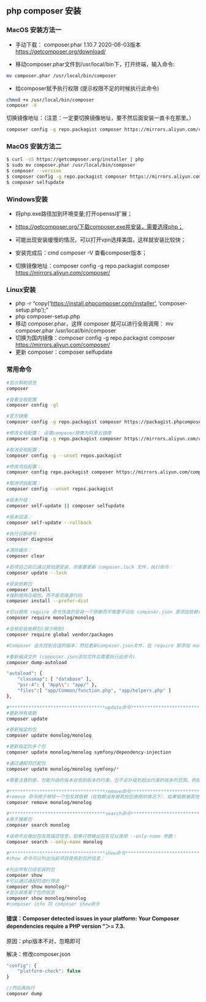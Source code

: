 

## php composer 安装

### MacOS 安装方法一

- 手动下载： composer.phar 1.10.7 2020-06-03版本 https://getcomposer.org/download/

- 移动composer.phar文件到/usr/local/bin下，打开终端，输入命令:

```bash
mv composer.phar /usr/local/bin/composer
```
- 给composer赋予执行权限 (提示权限不足的时候执行此命令)

```bash
chmod +x /usr/local/bin/composer
composer -V
```


切换镜像地址：（注意：一定要切换镜像地址，要不然后面安装一直卡在那里。）
```bash
composer config -g repo.packagist composer https://mirrors.aliyun.com/composer/
```


### MacOS 安装方法二
```bash
$ curl -sS https://getcomposer.org/installer | php
$ sudo mv composer.phar /usr/local/bin/composer
$ composer --version
$ composer config -g repo.packagist composer https://mirrors.aliyun.com/composer/
$ composer selfupdate
```

### Windows安装
- 将php.exe路径加到环境变量;打开openssl扩展；

- https://getcomposer.org/下载composer.exe并安装，需要选择php；

- 可能出现安装缓慢的情况，可以打开vpn选择美国，这样就安装比较快；

- 安装完成后：cmd composer -V 查看composer版本；

- 切换镜像地址：composer config -g repo.packagist composer https://mirrors.aliyun.com/composer/
  
### Linux安装
- php -r “copy(‘https://install.phpcomposer.com/installer’, ‘composer-setup.php’);”
- php composer-setup.php
- 移动 composer.phar，这样 composer 就可以进行全局调用：
    mv composer.phar /usr/local/bin/composer
- 切换为国内镜像：composer config -g repo.packagist composer https://mirrors.aliyun.com/composer/
- 更新 composer：composer selfupdate



### 常用命令

```bash
#显示帮助信息
composer

#查看全局配置
composer config -gl

#官方镜像
composer config -g repo.packagist composer https://packagist.phpcomposer.com

#修改全局配置： 设置composer镜像为阿里云镜像
composer config -g repo.packagist composer https://mirrors.aliyun.com/composer/

#取消全局配置：
composer config -g --unset repos.packagist

#修改项目配置：
composer config repo.packagist composer https://mirrors.aliyun.com/composer/

#取消项目配置：
composer config --unset repos.packagist

#版本升级：
composer self-update || composer selfupdate

#版本回滚：
composer self-update --rollback

#执行诊断命令：
composer diagnose

#清除缓存：
composer clear

#若项目之前已通过其他源安装，则需要更新 composer.lock 文件，执行命令：
composer update --lock

#安装依赖包
composer install 
#强制使用压缩包，而不是克隆源代码 
composer install --prefer-dist

#可以使用 require 命令快速的安装一个依赖而不需要手动在 composer.json 里添加依赖信息：
composer require monolog/monolog

#全局安装依赖包(很少用到)
composer require global vendor/packages

#Composer 会先找到合适的版本，然后更新composer.json文件，在 require 那添加 monolog/monolog 包的相关信息，再把相关的依赖下载下来进行安装，最后更新 composer.lock 文件并生成 php 的自动加载文件。

#重新编译文件 (composer.json添加文件后需要执行此命令)
composer dump-autoload

"autoload": {
	"classmap": [ "database" ], 
	"psr-4": { "App\\": "app/" }, 
	"files":[ "app/Common/function.php", "app/helpers.php" ] 
},

#***********************************update命令***********************************
#更新所有依赖
composer update

#更新指定的包
composer update monolog/monolog

#更新指定的多个包
composer update monolog/monolog symfony/dependency-injection

#通过通配符匹配包
composer update monolog/monolog symfony/*

#需要注意的是，包能升级的版本会受到版本的约束，包不会升级到超出约束的版本的范围。例如如果 composer.json 里包的版本约束为 ^1.10，而最新版本为 2.0。那么 update 命令是不能把包升级到 2.0 版本的，只能最高升级到 1.x 版本。关于版本约束请看后面的介绍。

#***********************************remove命令***********************************
#remove 命令用于移除一个包及其依赖（在依赖没有被其他包使用的情况下），如果依赖被其他包使用，则无法移除：
composer remove monolog/monolog

#***********************************search命令***********************************
#用于搜索包
composer search monolog

#该命令会输出包及其描述信息，如果只想输出包名可以使用 --only-name 参数：
composer search --only-name monolog

#***********************************show命令***********************************
#show 命令可以列出当前项目使用到包的信息：

#列出所有已经安装的包 
composer show
#可以通过通配符进行筛选 
composer show monolog/*
#显示具体某个包的信息 
composer show monolog/monolog
#composer info 同 composer show命令
```




#### 错误：Composer detected issues in your platform: Your Composer dependencies require a PHP version “＞= 7.3.

原因：php版本不对，忽略即可

解决：修改composer.json

```php
"config": {
    "platform-check": false
}

//然后再执行
composer dump
```



